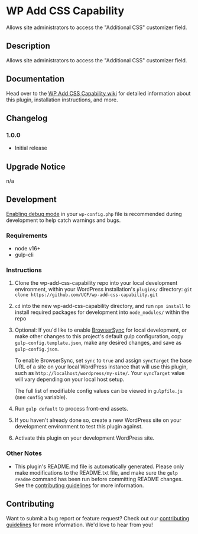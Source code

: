 # WP Add CSS Capability #

Allows site administrators to access the "Additional CSS" customizer field.


## Description ##

Allows site administrators to access the "Additional CSS" customizer field.


## Documentation ##

Head over to the [WP Add CSS Capability wiki](https://github.com/UCF/wp-add-css-capability/wiki) for detailed information about this plugin, installation instructions, and more.


## Changelog ##

### 1.0.0 ###
* Initial release


## Upgrade Notice ##

n/a


## Development ##

[Enabling debug mode](https://codex.wordpress.org/Debugging_in_WordPress) in your `wp-config.php` file is recommended during development to help catch warnings and bugs.

### Requirements ###
* node v16+
* gulp-cli

### Instructions ###
1. Clone the wp-add-css-capability repo into your local development environment, within your WordPress installation's `plugins/` directory: `git clone https://github.com/UCF/wp-add-css-capability.git`
2. `cd` into the new wp-add-css-capability directory, and run `npm install` to install required packages for development into `node_modules/` within the repo
3. Optional: If you'd like to enable [BrowserSync](https://browsersync.io) for local development, or make other changes to this project's default gulp configuration, copy `gulp-config.template.json`, make any desired changes, and save as `gulp-config.json`.

    To enable BrowserSync, set `sync` to `true` and assign `syncTarget` the base URL of a site on your local WordPress instance that will use this plugin, such as `http://localhost/wordpress/my-site/`.  Your `syncTarget` value will vary depending on your local host setup.

    The full list of modifiable config values can be viewed in `gulpfile.js` (see `config` variable).
3. Run `gulp default` to process front-end assets.
4. If you haven't already done so, create a new WordPress site on your development environment to test this plugin against.
5. Activate this plugin on your development WordPress site.

### Other Notes ###
* This plugin's README.md file is automatically generated. Please only make modifications to the README.txt file, and make sure the `gulp readme` command has been run before committing README changes.  See the [contributing guidelines](https://github.com/UCF/wp-add-css-capability/blob/master/CONTRIBUTING.md) for more information.


## Contributing ##

Want to submit a bug report or feature request?  Check out our [contributing guidelines](https://github.com/UCF/wp-add-css-capability/blob/master/CONTRIBUTING.md) for more information.  We'd love to hear from you!
